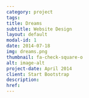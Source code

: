 ```yaml
---
category: project
tags:
title: Dreams
subtitle: Website Design
layout: default
modal-id: 1
date: 2014-07-18
img: dreams.png
thumbnail: fa-check-square-o
alt: image-alt
project-date: April 2014
client: Start Bootstrap
description:
href:
---
```

